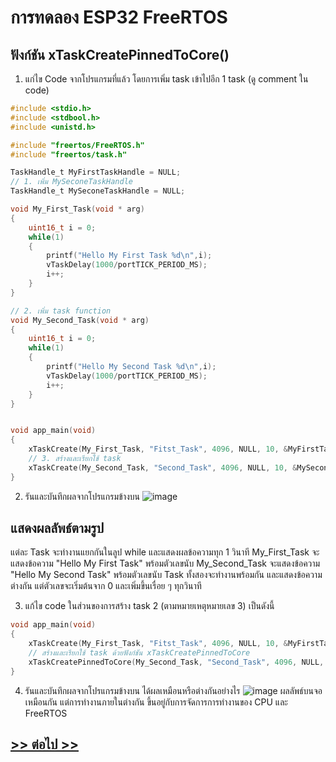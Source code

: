 # การทดลอง ESP32 FreeRTOS 
##  ฟังก์ชัน xTaskCreatePinnedToCore()

1. แก่ไข Code จากโปรแกรมที่แล้ว โดยการเพิ่ม task เข้าไปอีก 1 task (ดู comment ใน code)



```c
#include <stdio.h>
#include <stdbool.h>
#include <unistd.h>

#include "freertos/FreeRTOS.h"
#include "freertos/task.h"

TaskHandle_t MyFirstTaskHandle = NULL;
// 1. เพิ่ม MySeconeTaskHandle
TaskHandle_t MySeconeTaskHandle = NULL;

void My_First_Task(void * arg)
{
	uint16_t i = 0;
	while(1)
	{
		printf("Hello My First Task %d\n",i);
		vTaskDelay(1000/portTICK_PERIOD_MS);
		i++;
	}
}

// 2. เพิ่ม task function
void My_Second_Task(void * arg)
{
	uint16_t i = 0;
	while(1)
	{
		printf("Hello My Second Task %d\n",i);
		vTaskDelay(1000/portTICK_PERIOD_MS);
		i++;
	}
}


void app_main(void)
{
	xTaskCreate(My_First_Task, "Fitst_Task", 4096, NULL, 10, &MyFirstTaskHandle);
	// 3. สร้างและเรียกใช้ task
	xTaskCreate(My_Second_Task, "Second_Task", 4096, NULL, 10, &MySeconeTaskHandle);
}
```

2. รันและบันทึกผลจากโปรแกรมข้างบน
![image](https://github.com/user-attachments/assets/071c1c50-2f35-494a-a1ed-2639f03d3315)
## แสดงผลลัพธ์ตามรูป
แต่ละ Task จะทำงานแยกกันในลูป while และแสดงผลข้อความทุก 1 วินาที
My_First_Task จะแสดงข้อความ "Hello My First Task" พร้อมตัวเลขนับ
My_Second_Task จะแสดงข้อความ "Hello My Second Task" พร้อมตัวเลขนับ
Task ทั้งสองจะทำงานพร้อมกัน และแสดงข้อความต่างกัน แต่ตัวเลขจะเริ่มต้นจาก 0 และเพิ่มขึ้นเรื่อย ๆ ทุกวินาที 

3.  แก้ไข code ในส่วนของการสร้าง task 2 (ตามหมายเหตุหมายเลข 3) เป็นดังนี้

```c
void app_main(void)
{
	xTaskCreate(My_First_Task, "Fitst_Task", 4096, NULL, 10, &MyFirstTaskHandle);
	// สร้างและเรียกใช้ task ด้วยฟังก์ชัน xTaskCreatePinnedToCore
	xTaskCreatePinnedToCore(My_Second_Task, "Second_Task", 4096, NULL, 10, &MySeconeTaskHandle, 1);
}
```

4. รันและบันทึกผลจากโปรแกรมข้างบน ได้ผลเหมือนหรือต่างกันอย่างไร
![image](https://github.com/user-attachments/assets/c59da241-cb43-4795-9aa4-355fde1c672f)
ผลลัพธ์บนจอเหมือนกัน แต่การทำงานภายในต่างกัน ขึ้นอยู่กับการจัดการการทำงานของ CPU และ FreeRTOS
## [>> ต่อไป >>](./ESP32-FreeRTOS-Labsheet-4.md) 
